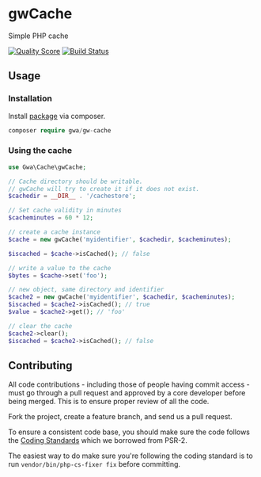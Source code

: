 gwCache
=======

Simple PHP cache

[![Quality Score](https://img.shields.io/scrutinizer/g/gwa/gwCache.svg?style=flat-square)](https://scrutinizer-ci.com/g/gwa/gwCache/code-structure/master)  [![Build Status](https://api.travis-ci.org/gwa/gwCache.svg?branch=master)](https://travis-ci.org/gwa/gwCache)

## Usage

### Installation

Install [package](https://packagist.org/packages/gwa/gw-cache) via composer.

```php
composer require gwa/gw-cache
```

### Using the cache

```php
use Gwa\Cache\gwCache;

// Cache directory should be writable.
// gwCache will try to create it if it does not exist.
$cachedir = __DIR__ . '/cachestore';

// Set cache validity in minutes
$cacheminutes = 60 * 12;

// create a cache instance
$cache = new gwCache('myidentifier', $cachedir, $cacheminutes);

$iscached = $cache->isCached(); // false

// write a value to the cache
$bytes = $cache->set('foo');

// new object, same directory and identifier
$cache2 = new gwCache('myidentifier', $cachedir, $cacheminutes);
$iscached = $cache2->isCached(); // true
$value = $cache2->get(); // 'foo'

// clear the cache
$cache2->clear();
$iscached = $cache2->isCached(); // false
```

## Contributing

All code contributions - including those of people having commit access -
must go through a pull request and approved by a core developer before being
merged. This is to ensure proper review of all the code.

Fork the project, create a feature branch, and send us a pull request.

To ensure a consistent code base, you should make sure the code follows
the [Coding Standards](http://www.php-fig.org/psr/psr-2/)
which we borrowed from PSR-2.

The easiest way to do make sure you're following the coding standard is to run `vendor/bin/php-cs-fixer fix` before committing.
